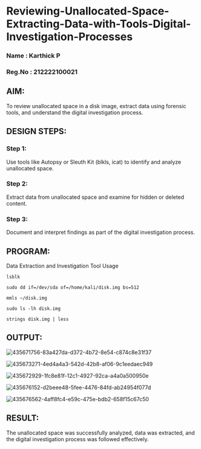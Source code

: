 # Reviewing-Unallocated-Space-Extracting-Data-with-Tools-Digital-Investigation-Processes
### Name : Karthick P
### Reg.No : 212222100021
## AIM:
To review unallocated space in a disk image, extract data using forensic tools, and understand the digital investigation process.

## DESIGN STEPS:
### Step 1:
Use tools like Autopsy or Sleuth Kit (blkls, icat) to identify and analyze unallocated space.

### Step 2:
Extract data from unallocated space and examine for hidden or deleted content.

### Step 3:
Document and interpret findings as part of the digital investigation process.

## PROGRAM:
Data Extraction and Investigation Tool Usage
```
lsblk
```
```
sudo dd if=/dev/sda of=/home/kali/disk.img bs=512
```
```
mmls ~/disk.img
```
```
sudo ls -lh disk.img
```
```
strings disk.img | less
```
## OUTPUT:

![435671756-83a427da-d372-4b72-8e54-c874c8e31f37](https://github.com/user-attachments/assets/bb40bcf1-898c-43f8-a6b0-8899e0966be9)

![435673271-4ed4a4a3-542d-42b8-af06-9c1eedaec949](https://github.com/user-attachments/assets/f259b9f6-ef78-470b-9b48-c5827fdb0351)

![435672929-1fc8e81f-12c1-4927-92ca-a4a0a500950e](https://github.com/user-attachments/assets/2d12be68-f4d9-41bb-8097-739cbc63750b)

![435676152-d2beee48-5fee-4476-84fd-ab24954f077d](https://github.com/user-attachments/assets/86defe17-de28-4f4b-82a8-d6836a3c3084)

![435676562-4aff8fc4-e59c-475e-bdb2-658f15c67c50](https://github.com/user-attachments/assets/bbdbd2fd-0a7b-48d2-941f-71085f29b688)


## RESULT:
The unallocated space was successfully analyzed, data was extracted, and the digital investigation process was followed effectively.
